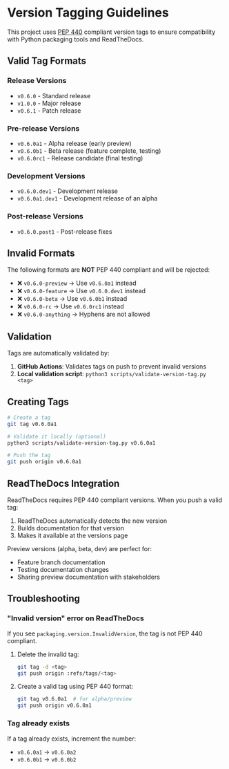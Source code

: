 # Version Tagging Guidelines

This project uses [PEP 440](https://www.python.org/dev/peps/pep-0440/) compliant version tags to ensure compatibility with Python packaging tools and ReadTheDocs.

## Valid Tag Formats

### Release Versions
- `v0.6.0` - Standard release
- `v1.0.0` - Major release
- `v0.6.1` - Patch release

### Pre-release Versions
- `v0.6.0a1` - Alpha release (early preview)
- `v0.6.0b1` - Beta release (feature complete, testing)
- `v0.6.0rc1` - Release candidate (final testing)

### Development Versions
- `v0.6.0.dev1` - Development release
- `v0.6.0a1.dev1` - Development release of an alpha

### Post-release Versions
- `v0.6.0.post1` - Post-release fixes

## Invalid Formats

The following formats are **NOT** PEP 440 compliant and will be rejected:

- ❌ `v0.6.0-preview` → Use `v0.6.0a1` instead
- ❌ `v0.6.0-feature` → Use `v0.6.0.dev1` instead
- ❌ `v0.6.0-beta` → Use `v0.6.0b1` instead
- ❌ `v0.6.0-rc` → Use `v0.6.0rc1` instead
- ❌ `v0.6.0-anything` → Hyphens are not allowed

## Validation

Tags are automatically validated by:

1. **GitHub Actions**: Validates tags on push to prevent invalid versions
2. **Local validation script**: `python3 scripts/validate-version-tag.py <tag>`

## Creating Tags

```bash
# Create a tag
git tag v0.6.0a1

# Validate it locally (optional)
python3 scripts/validate-version-tag.py v0.6.0a1

# Push the tag
git push origin v0.6.0a1
```

## ReadTheDocs Integration

ReadTheDocs requires PEP 440 compliant versions. When you push a valid tag:

1. ReadTheDocs automatically detects the new version
2. Builds documentation for that version
3. Makes it available at the versions page

Preview versions (alpha, beta, dev) are perfect for:
- Feature branch documentation
- Testing documentation changes
- Sharing preview documentation with stakeholders

## Troubleshooting

### "Invalid version" error on ReadTheDocs

If you see `packaging.version.InvalidVersion`, the tag is not PEP 440 compliant.

1. Delete the invalid tag:
   ```bash
   git tag -d <tag>
   git push origin :refs/tags/<tag>
   ```

2. Create a valid tag using PEP 440 format:
   ```bash
   git tag v0.6.0a1  # for alpha/preview
   git push origin v0.6.0a1
   ```

### Tag already exists

If a tag already exists, increment the number:
- `v0.6.0a1` → `v0.6.0a2`
- `v0.6.0b1` → `v0.6.0b2`